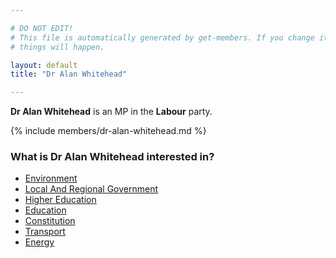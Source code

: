```yaml
---

# DO NOT EDIT!
# This file is automatically generated by get-members. If you change it, bad
# things will happen.

layout: default
title: "Dr Alan Whitehead"

---
```


**Dr Alan Whitehead** is an MP in the **Labour** party.

{% include members/dr-alan-whitehead.md %}

### What is Dr Alan Whitehead interested in?


* [Environment](/interests/environment.html)
* [Local And Regional Government](/interests/local-and-regional-government.html)
* [Higher Education](/interests/higher-education.html)
* [Education](/interests/education.html)
* [Constitution](/interests/constitution.html)
* [Transport](/interests/transport.html)
* [Energy](/interests/energy.html)
